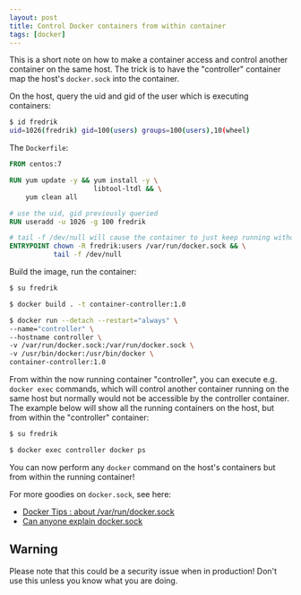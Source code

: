```yaml
---
layout: post
title: Control Docker containers from within container
tags: [docker]
---
```


This is a short note on how to make a container access and control another container on the same host. The trick is to have the "controller" container map the host's `docker.sock` into the container.

<!--more-->

On the host, query the uid and gid of the user which is executing containers:

```bash
$ id fredrik
uid=1026(fredrik) gid=100(users) groups=100(users),10(wheel)
```

The `Dockerfile`:

```Dockerfile
FROM centos:7

RUN yum update -y && yum install -y \
                     libtool-ltdl && \
    yum clean all

# use the uid, gid previously queried
RUN useradd -u 1026 -g 100 fredrik

# tail -f /dev/null will cause the container to just keep running without exiting
ENTRYPOINT chown -R fredrik:users /var/run/docker.sock && \
           tail -f /dev/null
```

Build the image, run the container:

```bash
$ su fredrik

$ docker build . -t container-controller:1.0

$ docker run --detach --restart="always" \
--name="controller" \
--hostname controller \
-v /var/run/docker.sock:/var/run/docker.sock \
-v /usr/bin/docker:/usr/bin/docker \
container-controller:1.0
```

From within the now running container "controller", you can execute e.g. `docker exec` commands, which will control another container running on the same host but normally would not be accessible by the controller container. The example below will show all the running containers on the host, but from within the "controller" container:

```bash
$ su fredrik

$ docker exec controller docker ps
```

You can now perform any `docker` command on the host's containers but from within the running container!

For more goodies on `docker.sock`, see here:

- [Docker Tips : about /var/run/docker.sock](https://medium.com/lucjuggery/about-var-run-docker-sock-3bfd276e12fd)
- [Can anyone explain docker.sock](https://stackoverflow.com/questions/35110146/can-anyone-explain-docker-sock/35110344)

## Warning

Please note that this could be a security issue when in production!
Don't use this unless you know what you are doing.
